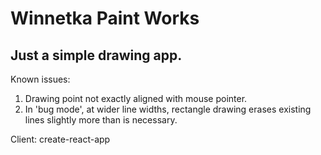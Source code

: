 # Winnetka Paint Works

## Just a simple drawing app.

Known issues:
1. Drawing point not exactly aligned with mouse pointer.
2. In 'bug mode', at wider line widths, rectangle drawing erases existing lines slightly more than is necessary.   

Client: create-react-app 

